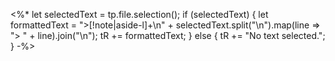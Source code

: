 <%*
let selectedText = tp.file.selection();
if (selectedText) {
    let formattedText = ">[!note|aside-l]+\n" + selectedText.split("\n").map(line => "> " + line).join("\n");
    tR += formattedText;
} else {
    tR += "No text selected.";
}
-%>